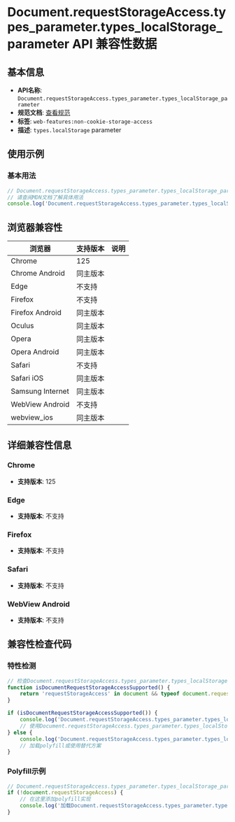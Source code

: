 # Document.requestStorageAccess.types_parameter.types_localStorage_parameter API 兼容性数据

## 基本信息

- **API名称**: `Document.requestStorageAccess.types_parameter.types_localStorage_parameter`
- **规范文档**: [查看规范](https://privacycg.github.io/saa-non-cookie-storage/#dom-storageaccesstypes-localstorage)
- **标签**: `web-features:non-cookie-storage-access`
- **描述**: `types.localStorage` parameter

## 使用示例

### 基本用法

```javascript
// Document.requestStorageAccess.types_parameter.types_localStorage_parameter 使用示例
// 请查阅MDN文档了解具体用法
console.log('Document.requestStorageAccess.types_parameter.types_localStorage_parameter API');
```

## 浏览器兼容性

| 浏览器 | 支持版本 | 说明 |
|--------|----------|------|
| Chrome | 125 |  |
| Chrome Android | 同主版本 |  |
| Edge | 不支持 |  |
| Firefox | 不支持 |  |
| Firefox Android | 同主版本 |  |
| Oculus | 同主版本 |  |
| Opera | 同主版本 |  |
| Opera Android | 同主版本 |  |
| Safari | 不支持 |  |
| Safari iOS | 同主版本 |  |
| Samsung Internet | 同主版本 |  |
| WebView Android | 不支持 |  |
| webview_ios | 同主版本 |  |

## 详细兼容性信息

### Chrome

- **支持版本**: 125

### Edge

- **支持版本**: 不支持

### Firefox

- **支持版本**: 不支持

### Safari

- **支持版本**: 不支持

### WebView Android

- **支持版本**: 不支持

## 兼容性检查代码

### 特性检测

```javascript
// 检查Document.requestStorageAccess.types_parameter.types_localStorage_parameter是否支持
function isDocumentRequestStorageAccessSupported() {
    return 'requestStorageAccess' in document && typeof document.requestStorageAccess === 'function';
}

if (isDocumentRequestStorageAccessSupported()) {
    console.log('Document.requestStorageAccess.types_parameter.types_localStorage_parameter 支持');
    // 使用Document.requestStorageAccess.types_parameter.types_localStorage_parameter
} else {
    console.log('Document.requestStorageAccess.types_parameter.types_localStorage_parameter 不支持，需要polyfill');
    // 加载polyfill或使用替代方案
}
```

### Polyfill示例

```javascript
// Document.requestStorageAccess.types_parameter.types_localStorage_parameter polyfill
if (!document.requestStorageAccess) {
    // 在这里添加polyfill实现
    console.log('加载Document.requestStorageAccess.types_parameter.types_localStorage_parameter polyfill');
}
```

